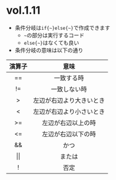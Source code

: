 # vol.1.11

- 条件分岐は`if{~}else{~}`で作成できます
  - `~`の部分は実行するコード
  - `else{~}`はなくても良い
- 条件分岐の意味は以下の通り

|演算子|意味|
|:---:|:---:|
|==   |一致する時|
|!=   |一致しない時|
|>   |左辺が右辺より大きいとき|
|<   |左辺が右辺より小さいとき|
|>=   |左辺が右辺以上の時|
|<=   |	左辺が右辺以下の時|
|&&   |	かつ|
|\|\||	または|
|!   |	否定|